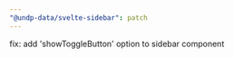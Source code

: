 ```yaml
---
"@undp-data/svelte-sidebar": patch
---
```


fix: add 'showToggleButton' option to sidebar component
